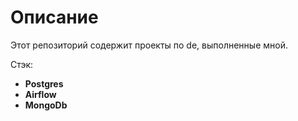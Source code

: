 # Описание

Этот репозиторий содержит проекты по de, выполненные мной.

Стэк:
- **Postgres**
- **Airflow**
- **MongoDb**
